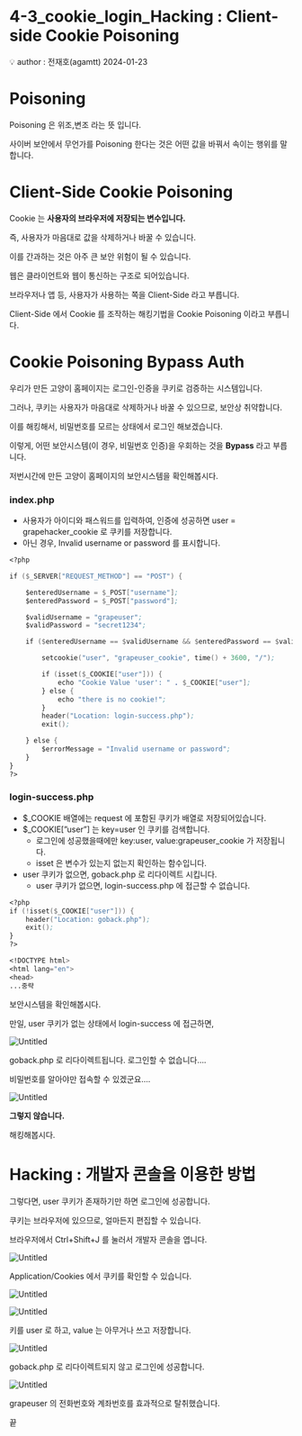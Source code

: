 # 4-3_cookie_login_Hacking : Client-side Cookie Poisoning

<aside>
💡 author : 전재호(agamtt) 2024-01-23

</aside>

# Poisoning

Poisoning 은 위조,변조 라는 뜻 입니다.

사이버 보안에서 무언가를 Poisoning 한다는 것은 어떤 값을 바꿔서 속이는 행위를 말합니다.

# Client-Side Cookie Poisoning

Cookie 는 **사용자의 브라우저에 저장되는 변수입니다.**

즉, 사용자가 마음대로 값을 삭제하거나 바꿀 수 있습니다.

이를 간과하는 것은 아주 큰 보안 위험이 될 수 있습니다.

웹은 클라이언트와 웹이 통신하는 구조로 되어있습니다.

브라우저나 앱 등, 사용자가 사용하는 쪽을 Client-Side 라고 부릅니다.

Client-Side 에서 Cookie 를 조작하는 해킹기법을 Cookie Poisoning 이라고 부릅니다.

# Cookie Poisoning Bypass Auth

우리가 만든 고양이 홈페이지는 로그인-인증을 쿠키로 검증하는 시스템입니다.

그러나, 쿠키는 사용자가 마음대로 삭제하거나 바꿀 수 있으므로, 보안상 취약합니다.

이를 해킹해서, 비밀번호를 모르는 상태에서 로그인 해보겠습니다.

이렇게, 어떤 보안시스템(이 경우, 비밀번호 인증)을 우회하는 것을 **Bypass** 라고 부릅니다.

저번시간에 만든 고양이 홈페이지의 보안시스템을 확인해봅시다.

### index.php

- 사용자가 아이디와 패스워드를 입력하여, 인증에 성공하면 user = grapehacker_cookie 로 쿠키를 저장합니다.
- 아닌 경우, Invalid username or password 를 표시합니다.

```nasm
<?php

if ($_SERVER["REQUEST_METHOD"] == "POST") {

    $enteredUsername = $_POST["username"];
    $enteredPassword = $_POST["password"];

    $validUsername = "grapeuser";
    $validPassword = "secret1234";

    if ($enteredUsername == $validUsername && $enteredPassword == $validPassword) {

        setcookie("user", "grapeuser_cookie", time() + 3600, "/");

        if (isset($_COOKIE["user"])) {
            echo "Cookie Value 'user': " . $_COOKIE["user"];
        } else {
            echo "there is no cookie!";
        }
        header("Location: login-success.php");
        exit();

    } else {
        $errorMessage = "Invalid username or password";
    }
}
?>
```

### login-success.php

- $_COOKIE 배열에는 request 에 포함된 쿠키가 배열로 저장되어있습니다.
- $_COOKIE[”user”] 는 key=user 인 쿠키를 검색합니다.
    - 로그인에 성공했을때에만 key:user, value:grapeuser_cookie 가 저장됩니다.
    - isset 은 변수가 있는지 없는지 확인하는 함수입니다.
- user 쿠키가 없으면, goback.php 로 리다이렉트 시킵니다.
    - user 쿠키가 없으면, login-success.php 에 접근할 수 없습니다.

```nasm
<?php
if (!isset($_COOKIE["user"])) {
    header("Location: goback.php");
    exit();
}
?>

<!DOCTYPE html>
<html lang="en">
<head>
...중략
```

보안시스템을 확인해봅시다.

만일, user 쿠키가 없는 상태에서 login-success 에 접근하면,

![Untitled](Untitled%20432.png)

goback.php 로 리다이렉트됩니다. 로그인할 수 없습니다….

비밀번호를 알아야만 접속할 수 있겠군요….

![Untitled](Untitled%20433.png)

**그렇지 않습니다.**

해킹해봅시다.

# Hacking : 개발자 콘솔을 이용한 방법

그렇다면, user 쿠키가 존재하기만 하면 로그인에 성공합니다.

쿠키는 브라우저에 있으므로, 얼마든지 편집할 수 있습니다.

브라우저에서 Ctrl+Shift+J 를 눌러서 개발자 콘솔을 엽니다.

![Untitled](Untitled%20434.png)

Application/Cookies 에서 쿠키를 확인할 수 있습니다.

![Untitled](Untitled%20435.png)

![Untitled](Untitled%20436.png)

키를 user 로 하고, value 는 아무거나 쓰고 저장합니다.

![Untitled](Untitled%20437.png)

goback.php 로 리다이렉트되지 않고 로그인에 성공합니다.

![Untitled](Untitled%20438.png)

grapeuser 의 전화번호와 계좌번호를 효과적으로 탈취했습니다.

끝
